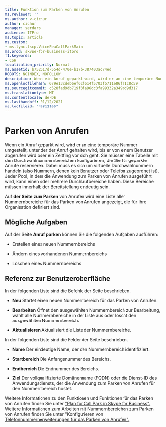 ```yaml
---
title: Funktion zum Parken von Anrufen
ms.reviewer: ''
ms.author: v-cichur
author: cichur
manager: serdars
audience: ITPro
ms.topic: article
ms.custom:
- ms.lync.lscp.VoiceFeaCallParkMain
ms.prod: skype-for-business-itpro
f1.keywords:
- CSH
localization_priority: Normal
ms.assetid: b752617d-554d-470e-b17b-387403ac74ed
ROBOTS: NOINDEX, NOFOLLOW
description: Wenn ein Anruf geparkt wird, wird er an eine temporäre Nummer umgestellt, unter der der Anruf gehalten wird, bis er von einem Benutzer abgerufen wird oder ein Zeitfing vor sich geht. Sie müssen eine Tabelle mit den Durchwahlnummernbereichen konfigurieren, die Sie für geparkte Anrufe reservieren. Dabei muss es sich um virtuelle Durchwahlnummern handeln (also Nummern, denen kein Benutzer oder Telefon zugeordnet ist). Jeder Pool, in dem die Anwendung zum Parken von Anrufen ausgeführt wird, kann einen oder mehrere Durchlaufbereiche haben. Diese Bereiche müssen innerhalb der Bereitstellung eindeutig sein.
ms.openlocfilehash: 679e13cdeb6ef6cf614f5703f5711e86fa1c8c59
ms.sourcegitcommit: c528fad9db719f3fa96dc3fa99332a349cd9d317
ms.translationtype: MT
ms.contentlocale: de-DE
ms.lasthandoff: 01/12/2021
ms.locfileid: "49812165"
---
```

# <a name="call-park"></a>Parken von Anrufen

Wenn ein Anruf geparkt wird, wird er an eine temporäre Nummer umgestellt, unter der der Anruf gehalten wird, bis er von einem Benutzer abgerufen wird oder ein Zeitfing vor sich geht. Sie müssen eine Tabelle mit den Durchwahlnummernbereichen konfigurieren, die Sie für geparkte Anrufe reservieren. Dabei muss es sich um virtuelle Durchwahlnummern handeln (also Nummern, denen kein Benutzer oder Telefon zugeordnet ist). Jeder Pool, in dem die Anwendung zum Parken von Anrufen ausgeführt wird, kann einen oder mehrere Durchlaufbereiche haben. Diese Bereiche müssen innerhalb der Bereitstellung eindeutig sein.

Auf **der Seite zum Parken** von Anrufen wird eine Liste aller Nummernbereiche für das Parken von Anrufen angezeigt, die für Ihre Organisation definiert sind.

## <a name="tasks-you-can-perform"></a>Mögliche Aufgaben

Auf der Seite **Anruf parken** können Sie die folgenden Aufgaben ausführen:

- Erstellen eines neuen Nummernbereichs

- Ändern eines vorhandenen Nummernbereichs

- Löschen eines Nummernbereichs

## <a name="ui-reference"></a>Referenz zur Benutzeroberfläche

In der folgenden Liste sind die Befehle der Seite beschrieben.

- **Neu** Startet einen neuen Nummernbereich für das Parken von Anrufen.

- **Bearbeiten** Öffnet den ausgewählten Nummernbereich zur Bearbeitung, wählt alle Nummernbereiche in der Liste aus oder löscht den ausgewählten Nummernbereich.

- **Aktualisieren** Aktualisiert die Liste der Nummernbereiche.

In der folgenden Liste sind die Felder der Seite beschrieben.

- **Name** Der eindeutige Name, der den Nummernbereich identifiziert.

- **Startbereich** Die Anfangsnummer des Bereichs.

- **Endbereich** Die Endnummer des Bereichs.

- **Ziel** Der vollqualifizierte Domänenname (FQDN) oder die Dienst-ID des Anwendungsdiensts, der die Anwendung zum Parken von Anrufen für den Nummernbereich hostet.

Weitere Informationen zu den Funktionen und Funktionen für das Parken von Anrufen finden Sie unter ["Plan for Call Park in Skype for Business".](../../../plan-your-deployment/enterprise-voice-solution/call-park.md) Weitere Informationen zum Arbeiten mit Nummernbereichen zum Parken von Anrufen finden Sie unter "Konfigurieren von [Telefonnummernerweiterungen für das Parken von Anrufen".](https://technet.microsoft.com/library/fbf97624-9587-42a6-b276-1b69c574a74d.aspx)


